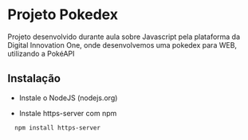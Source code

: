 # Projeto Pokedex 

Projeto desenvolvido durante aula sobre Javascript pela plataforma da Digital Innovation One, onde desenvolvemos uma pokedex para WEB, utilizando a PokéAPI


## Instalação
* Instale o NodeJS (nodejs.org)

* Instale https-server com npm
```bash
  npm install https-server
```
    
